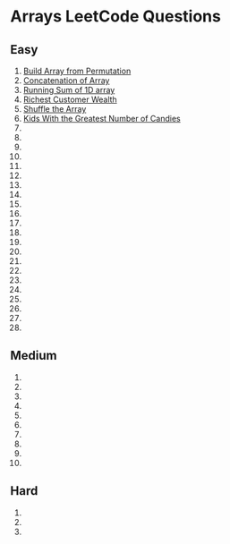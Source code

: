 # Arrays LeetCode Questions

## Easy

1. [Build Array from Permutation](https://leetcode.com/problems/build-array-from-permutation/)
2. [Concatenation of Array](https://leetcode.com/problems/concatenation-of-array/)
3. [Running Sum of 1D array](https://leetcode.com/problems/running-sum-of-1d-array/)
4. [Richest Customer Wealth](https://leetcode.com/problems/richest-customer-wealth/)
6. [Shuffle the Array](https://leetcode.com/problems/shuffle-the-array/)
7. [Kids With the Greatest Number of Candies](https://leetcode.com/problems/kids-with-the-greatest-number-of-candies/)
8. []()
9. []()
10. []()
11. []()
12. []()
13. []()
14. []()
4. []()
4. []()
4. []()
4. []()
4. []()
4. []()
4. []()
4. []()
4. []()
4. []()
4. []()
4. []()
4. []()
4. []()
4. []()

## Medium
1. []()
1. []()
1. []()
1. []()
1. []()
1. []()
1. []()
1. []()
1. []()
1. []()

## Hard

1. []()
1. []()
1. []()
